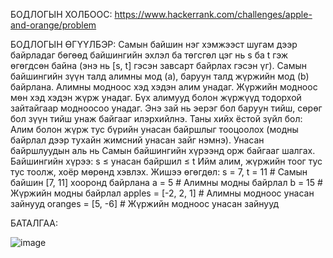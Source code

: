БОДЛОГЫН ХОЛБООС: https://www.hackerrank.com/challenges/apple-and-orange/problem

БОДЛОГЫН ӨГҮҮЛБЭР: 
Самын байшин нэг хэмжээст шугам дээр байрладаг бөгөөд байшингийн эхлэл ба төгсгөл цэг нь s ба t гэж өгөгдсөн байна (энэ нь [s, t] гэсэн завсарт байрлах гэсэн үг).
Самын байшингийн зүүн талд алимны мод (a), баруун талд жүржийн мод (b) байрлана.
Алимны модноос хэд хэдэн алим унадаг.
Жүржийн модноос мөн хэд хэдэн жүрж унадаг.
Бүх алимууд болон жүржүүд тодорхой зайтайгаар модноосоо унадаг. Энэ зай нь эерэг бол баруун тийш, сөрөг бол зүүн тийш унаж байгааг илэрхийлнэ.
Таны хийх ёстой зүйл бол:
Алим болон жүрж тус бүрийн унасан байршлыг тооцоолох (модны байрлал дээр тухайн жимсний унасан зайг нэмнэ).
Унасан байршлуудын аль нь Самын байшингийн хүрээнд орж байгааг шалгах.
Байшингийн хүрээ: s ≤ унасан байршил ≤ t
Ийм алим, жүржийн тоог тус тус тоолж, хоёр мөрөнд хэвлэх.
Жишээ өгөгдөл:
s = 7, t = 11           # Самын байшин [7, 11] хооронд байрлана
a = 5                   # Алимны модны байрлал
b = 15                  # Жүржийн модны байрлал
apples = [-2, 2, 1]     # Алимны модноос унасан зайнууд
oranges = [5, -6]       # Жүржийн модноос унасан зайнууд


БАТАЛГАА:

 ![image](https://github.com/user-attachments/assets/12cb4be0-2c81-4b27-96ce-9884bb5d973a)


